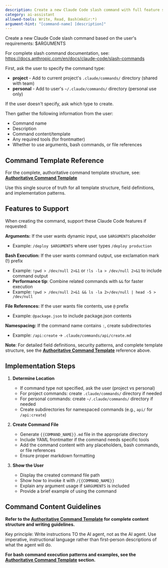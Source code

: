 ```yaml
---
description: Create a new Claude Code slash command with full feature support
category: ai-assistant
allowed-tools: Write, Read, Bash(mkdir:*)
argument-hint: "[command-name] [description]"
---
```


Create a new Claude Code slash command based on the user's requirements: $ARGUMENTS

For complete slash command documentation, see: https://docs.anthropic.com/en/docs/claude-code/slash-commands

First, ask the user to specify the command type:
- **project** - Add to current project's `.claude/commands/` directory (shared with team)
- **personal** - Add to user's `~/.claude/commands/` directory (personal use only)

If the user doesn't specify, ask which type to create.

Then gather the following information from the user:
- Command name
- Description
- Command content/template
- Any required tools (for frontmatter)
- Whether to use arguments, bash commands, or file references

## Command Template Reference

For the complete, authoritative command template structure, see:
**[Authoritative Command Template](../../docs/guides/creating-commands.md#authoritative-command-template)**

Use this single source of truth for all template structure, field definitions, and implementation patterns.

## Features to Support

When creating the command, support these Claude Code features if requested:

**Arguments:** If the user wants dynamic input, use `$ARGUMENTS` placeholder
- Example: `/deploy $ARGUMENTS` where user types `/deploy production`

**Bash Execution:** If the user wants command output, use exclamation mark (!) prefix
- Example: `!pwd > /dev/null 2>&1` or `!ls -la > /dev/null 2>&1` to include command output
- **Performance tip**: Combine related commands with `&&` for faster execution
- Example: `!pwd > /dev/null 2>&1 && ls -la 2>/dev/null | head -5 > /dev/null`

**File References:** If the user wants file contents, use `@` prefix
- Example: `@package.json` to include package.json contents

**Namespacing:** If the command name contains `:`, create subdirectories
- Example: `/api:create` → `.claude/commands/api/create.md`

**Note**: For detailed field definitions, security patterns, and complete template structure, see the **[Authoritative Command Template](../../docs/guides/creating-commands.md#authoritative-command-template)** reference above.

## Implementation Steps

1. **Determine Location**
   - If command type not specified, ask the user (project vs personal)
   - For project commands: create `.claude/commands/` directory if needed
   - For personal commands: create `~/.claude/commands/` directory if needed
   - Create subdirectories for namespaced commands (e.g., `api/` for `/api:create`)

2. **Create Command File**
   - Generate `{{COMMAND_NAME}}.md` file in the appropriate directory
   - Include YAML frontmatter if the command needs specific tools
   - Add the command content with any placeholders, bash commands, or file references
   - Ensure proper markdown formatting

3. **Show the User**
   - Display the created command file path
   - Show how to invoke it with `/{{COMMAND_NAME}}`
   - Explain any argument usage if `$ARGUMENTS` is included
   - Provide a brief example of using the command

## Command Content Guidelines

**Refer to the [Authoritative Command Template](../../docs/guides/creating-commands.md#authoritative-command-template) for complete content structure and writing guidelines.**

Key principle: Write instructions TO the AI agent, not as the AI agent. Use imperative, instructional language rather than first-person descriptions of what the agent will do.

**For bash command execution patterns and examples, see the [Authoritative Command Template](../../docs/guides/creating-commands.md#authoritative-command-template) section.**